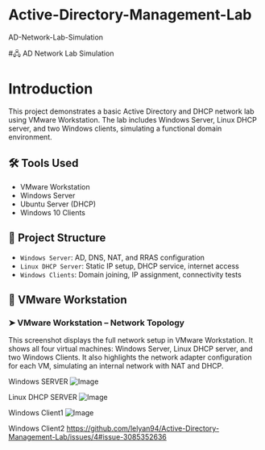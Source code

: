 # Active-Directory-Management-Lab
AD-Network-Lab-Simulation

#🖧 AD Network Lab Simulation

# Introduction
This project demonstrates a basic Active Directory and DHCP network lab using VMware Workstation. The lab includes Windows Server, Linux DHCP server, and two Windows clients, simulating a functional domain environment.

## 🛠️ Tools Used
- VMware Workstation
- Windows Server
- Ubuntu Server (DHCP)
- Windows 10 Clients

## 📁 Project Structure
- `Windows Server`: AD, DNS, NAT, and RRAS configuration
- `Linux DHCP Server`: Static IP setup, DHCP service, internet access
- `Windows Clients`: Domain joining, IP assignment, connectivity tests

## 🔧 VMware Workstation

### ➤ VMware Workstation – Network Topology

This screenshot displays the full network setup in VMware Workstation. It shows all four virtual machines: Windows Server, Linux DHCP server, and two Windows Clients. It also highlights the network adapter configuration for each VM, simulating an internal network with NAT and DHCP.

Windows SERVER 
![Image](https://github.com/user-attachments/assets/2b407740-301a-41a0-ba19-5ee00ffb537f)

Linux DHCP SERVER
![Image](https://github.com/user-attachments/assets/a43f8287-5a49-4365-8488-8beba85a1d2a)

Windows Client1
![Image](https://github.com/user-attachments/assets/08e8a965-ea86-4ecc-b2d7-d226945c686f)

Windows Client2
https://github.com/lelyan94/Active-Directory-Management-Lab/issues/4#issue-3085352636






